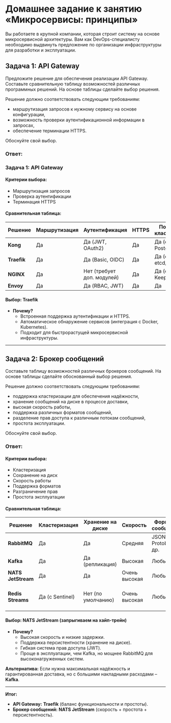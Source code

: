 
# Домашнее задание к занятию «Микросервисы: принципы»

Вы работаете в крупной компании, которая строит систему на основе микросервисной архитектуры.
Вам как DevOps-специалисту необходимо выдвинуть предложение по организации инфраструктуры для разработки и эксплуатации.

## Задача 1: API Gateway 

Предложите решение для обеспечения реализации API Gateway. Составьте сравнительную таблицу возможностей различных программных решений. На основе таблицы сделайте выбор решения.

Решение должно соответствовать следующим требованиям:
- маршрутизация запросов к нужному сервису на основе конфигурации,
- возможность проверки аутентификационной информации в запросах,
- обеспечение терминации HTTPS.

Обоснуйте свой выбор.

### Ответ:

### **Задача 1: API Gateway**  

#### **Критерии выбора:**  
- Маршрутизация запросов  
- Проверка аутентификации  
- Терминация HTTPS  

#### **Сравнительная таблица:**  

| Решение          | Маршрутизация | Аутентификация | HTTPS | Поддержка кластеризации | 
|------------------|--------------|----------------|-------|------------------------|
| **Kong**         | Да           | Да (JWT, OAuth2) | Да    | Да (с PostgreSQL)       |
| **Traefik**      | Да           | Да (Basic, OIDC) | Да    | Да (с etcd/Consul)      |
| **NGINX**        | Да           | Нет (требует доп. модулей) | Да | Да (с Keepalived) | 
| **Envoy**        | Да           | Да (RBAC, JWT)  | Да    | Да                     |

#### **Выбор:** **Traefik**  
- **Почему?**   
  - Встроенная поддержка аутентификации и HTTPS.  
  - Автоматическое обнаружение сервисов (интеграция с Docker, Kubernetes).  
  - Подходит для быстрорастущей микросервисной инфраструктуры.  

---

## Задача 2: Брокер сообщений

Составьте таблицу возможностей различных брокеров сообщений. На основе таблицы сделайте обоснованный выбор решения.

Решение должно соответствовать следующим требованиям:
- поддержка кластеризации для обеспечения надёжности,
- хранение сообщений на диске в процессе доставки,
- высокая скорость работы,
- поддержка различных форматов сообщений,
- разделение прав доступа к различным потокам сообщений,
- простота эксплуатации.

Обоснуйте свой выбор.

### Ответ:

#### **Критерии выбора:**  
- Кластеризация  
- Сохранение на диск  
- Скорость работы  
- Поддержка форматов  
- Разграничение прав  
- Простота эксплуатации  

#### **Сравнительная таблица:**  

| Решение          | Кластеризация | Хранение на диске | Скорость | Форматы сообщений | Права доступа |
|------------------|--------------|-------------------|----------|-------------------|--------------|
| **RabbitMQ**     | Да           | Да                | Средняя  | JSON, Protobuf и др. | Да (ACL)     |
| **Kafka**        | Да           | Да (репликация)   | Высокая  | Любые             | Да (SASL)    |
| **NATS JetStream** | Да         | Да                | Очень высокая | Любые       | Да (JWT)     |
| **Redis Streams** | Да (с Sentinel) | Нет (по умолчанию) | Очень высокая | Любые | Нет (требует доп. настройки) |

#### **Выбор:** **NATS JetStream** (запрыгиваем на хайп-трейн) 
- **Почему?**  
  - Высокая скорость и низкие задержки.  
  - Поддержка персистентности (хранение на диске).  
  - Гибкая система прав доступа (JWT).  
  - Проще в эксплуатации, чем Kafka, но мощнее RabbitMQ для высоконагруженных систем.  

**Альтернатива:** Если нужна максимальная надёжность и гарантированная доставка, но с большими накладными расходами – **Kafka**.  

---  

**Итог:**  
- **API Gateway:** **Traefik** (баланс функциональности и простоты).  
- **Брокер сообщений:** **NATS JetStream** (скорость + простота + персистентность).
